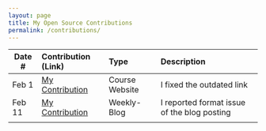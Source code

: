 ```yaml
---
layout: page
title: My Open Source Contributions
permalink: /contributions/
---
```


<!--
Type of the contribution should be "Wikipedia edit", "OpenStreet Map feature", "Documentation", "Course website", "Blog",
"Browser Add-on", etc.

The description should include a brief summary of what you did.

The link should bring us to a public page that shows your contribution.

Replace the first row with your own contribution.

-->

| Date # | Contribution (Link)                                                                         | Type           | Description                                 |
| ------ | :------------------------------------------------------------------------------------------ | :------------- | :------------------------------------------ |
| Feb 1  | [My Contribution](https://github.com/joannakl/ossd/pull/39)                                 | Course Website | I fixed the outdated link                   |
| Feb 11 | [My Contribution](https://github.com/ossd-s23/rufaida99-k-weekly/issues/1#issue-1581039771) | Weekly-Blog    | I reported format issue of the blog posting |
|        |                                                                                             |                |                                             |
